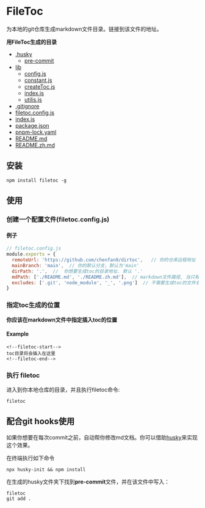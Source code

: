 # FileToc
为本地的git仓库生成markdown文件目录。链接到该文件的地址。

**用FileToc生成的目录**
<!--filetoc-start-->
- [.husky](https://github.com/chenfan0/filetoc/tree/main/.husky)
  - [pre-commit](https://github.com/chenfan0/filetoc/tree/main/.husky/pre-commit)
- [lib](https://github.com/chenfan0/filetoc/tree/main/lib)
  - [config.js](https://github.com/chenfan0/filetoc/tree/main/lib/config.js)
  - [constant.js](https://github.com/chenfan0/filetoc/tree/main/lib/constant.js)
  - [createToc.js](https://github.com/chenfan0/filetoc/tree/main/lib/createToc.js)
  - [index.js](https://github.com/chenfan0/filetoc/tree/main/lib/index.js)
  - [utilis.js](https://github.com/chenfan0/filetoc/tree/main/lib/utilis.js)
- [.gitignore](https://github.com/chenfan0/filetoc/blob/main/.gitignore)
- [filetoc.config.js](https://github.com/chenfan0/filetoc/blob/main/filetoc.config.js)
- [index.js](https://github.com/chenfan0/filetoc/blob/main/index.js)
- [package.json](https://github.com/chenfan0/filetoc/blob/main/package.json)
- [pnpm-lock.yaml](https://github.com/chenfan0/filetoc/blob/main/pnpm-lock.yaml)
- [README.md](https://github.com/chenfan0/filetoc/blob/main/README.md)
- [README.zh.md](https://github.com/chenfan0/filetoc/blob/main/README.zh.md)
<!--filetoc-end-->

## 安装
```shell
npm install filetoc -g
```
## 使用

### 创建一个配置文件(filetoc.config.js)
#### 例子
```js
// filetoc.config.js
module.exports = {
  remoteUrl: 'https://github.com/chenfan0/dirtoc',   // 你的仓库远程地址
  mainBranch: 'main',  // 你的默认分支，默认为'main'
  dirPath: '.',  //  你想要生成toc的目录地址. 默认 '.'
  mdPath: ['./README.md', './README.zh.md'],  // markdown文件路径, 当只有一个路径时，也可写成字符串形式.  默认 ['README.md']
  excludes: ['.git', 'node_module', '_', '.png']  // 不需要生成toc的文件名或者目录名或者后缀名
}
```
### 指定toc生成的位置
**你应该在markdown文件中指定插入toc的位置**
#### Example
```
<!--filetoc-start-->
toc目录将会插入在这里
<!--filetoc-end-->
```
### 执行 filetoc
进入到你本地仓库的目录，并且执行filetoc命令:
```
filetoc
```
## 配合git hooks使用
如果你想要在每次commit之前，自动帮你修改md文档。你可以借助[husky](https://github.com/typicode/husky)来实现这个效果。

在终端执行如下命令
```shell
npx husky-init && npm install
```
在生成的husky文件夹下找到**pre-commit**文件，并在该文件中写入：
```
filetoc
git add .
```
